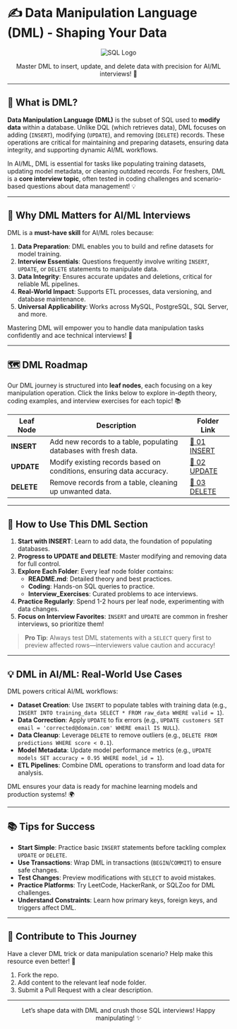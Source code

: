 # ✍️ Data Manipulation Language (DML) - Shaping Your Data

<div align="center">
  <img src="https://img.shields.io/badge/SQL-4479A1?style=for-the-badge&logo=postgresql&logoColor=white" alt="SQL Logo" />
</div>

<p align="center">Master DML to insert, update, and delete data with precision for AI/ML interviews! 🚀</p>

---

## 🌟 What is DML?

**Data Manipulation Language (DML)** is the subset of SQL used to **modify data** within a database. Unlike DQL (which retrieves data), DML focuses on adding (`INSERT`), modifying (`UPDATE`), and removing (`DELETE`) records. These operations are critical for maintaining and preparing datasets, ensuring data integrity, and supporting dynamic AI/ML workflows.

In AI/ML, DML is essential for tasks like populating training datasets, updating model metadata, or cleaning outdated records. For freshers, DML is a **core interview topic**, often tested in coding challenges and scenario-based questions about data management! 💡

---

## 🎯 Why DML Matters for AI/ML Interviews

DML is a **must-have skill** for AI/ML roles because:

1. **Data Preparation**: DML enables you to build and refine datasets for model training.
2. **Interview Essentials**: Questions frequently involve writing `INSERT`, `UPDATE`, or `DELETE` statements to manipulate data.
3. **Data Integrity**: Ensures accurate updates and deletions, critical for reliable ML pipelines.
4. **Real-World Impact**: Supports ETL processes, data versioning, and database maintenance.
5. **Universal Applicability**: Works across MySQL, PostgreSQL, SQL Server, and more.

Mastering DML will empower you to handle data manipulation tasks confidently and ace technical interviews! 🌟

---

## 🗺️ DML Roadmap

Our DML journey is structured into **leaf nodes**, each focusing on a key manipulation operation. Click the links below to explore in-depth theory, coding examples, and interview exercises for each topic! 📚

| Leaf Node | Description | Folder Link |
|-----------|-------------|-------------|
| **INSERT** | Add new records to a table, populating databases with fresh data. | [📂 01 INSERT](./01%20INSERT) |
| **UPDATE** | Modify existing records based on conditions, ensuring data accuracy. | [📂 02 UPDATE](./02%20UPDATE) |
| **DELETE** | Remove records from a table, cleaning up unwanted data. | [📂 03 DELETE](./03%20DELETE) |

---

## 🚀 How to Use This DML Section

1. **Start with INSERT**: Learn to add data, the foundation of populating databases.
2. **Progress to UPDATE and DELETE**: Master modifying and removing data for full control.
3. **Explore Each Folder**: Every leaf node folder contains:
   - **README.md**: Detailed theory and best practices.
   - **Coding**: Hands-on SQL queries to practice.
   - **Interview_Exercises**: Curated problems to ace interviews.
4. **Practice Regularly**: Spend 1-2 hours per leaf node, experimenting with data changes.
5. **Focus on Interview Favorites**: `INSERT` and `UPDATE` are common in fresher interviews, so prioritize them!

> **Pro Tip**: Always test DML statements with a `SELECT` query first to preview affected rows—interviewers value caution and accuracy!

---

## 💡 DML in AI/ML: Real-World Use Cases

DML powers critical AI/ML workflows:

- **Dataset Creation**: Use `INSERT` to populate tables with training data (e.g., `INSERT INTO training_data SELECT * FROM raw_data WHERE valid = 1`).
- **Data Correction**: Apply `UPDATE` to fix errors (e.g., `UPDATE customers SET email = 'corrected@domain.com' WHERE email IS NULL`).
- **Data Cleanup**: Leverage `DELETE` to remove outliers (e.g., `DELETE FROM predictions WHERE score < 0.1`).
- **Model Metadata**: Update model performance metrics (e.g., `UPDATE models SET accuracy = 0.95 WHERE model_id = 1`).
- **ETL Pipelines**: Combine DML operations to transform and load data for analysis.

DML ensures your data is ready for machine learning models and production systems! 🌍

---

## 📚 Tips for Success

- **Start Simple**: Practice basic `INSERT` statements before tackling complex `UPDATE` or `DELETE`.
- **Use Transactions**: Wrap DML in transactions (`BEGIN`/`COMMIT`) to ensure safe changes.
- **Test Changes**: Preview modifications with `SELECT` to avoid mistakes.
- **Practice Platforms**: Try LeetCode, HackerRank, or SQLZoo for DML challenges.
- **Understand Constraints**: Learn how primary keys, foreign keys, and triggers affect DML.

---

## 🤝 Contribute to This Journey

Have a clever DML trick or data manipulation scenario? Help make this resource even better! 🌟
1. Fork the repo.
2. Add content to the relevant leaf node folder.
3. Submit a Pull Request with a clear description.

---

<div align="center">
  <p>Let’s shape data with DML and crush those SQL interviews! Happy manipulating! ✨</p>
</div>
